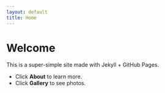 ```yaml
---
layout: default
title: Home
---
```

# Welcome

This is a super-simple site made with Jekyll + GitHub Pages.

- Click **About** to learn more.
- Click **Gallery** to see photos.
